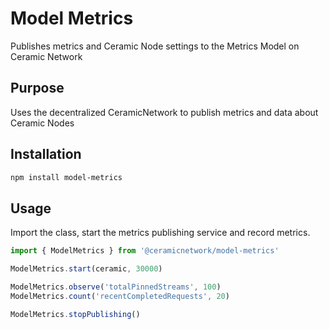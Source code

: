 # Model Metrics

Publishes metrics and Ceramic Node settings to the Metrics Model on Ceramic Network

 ## Purpose

Uses the decentralized CeramicNetwork to publish metrics and data about Ceramic Nodes

## Installation

```sh
npm install model-metrics
```

## Usage

Import the class, start the metrics publishing service and record metrics.

```ts
import { ModelMetrics } from '@ceramicnetwork/model-metrics'

ModelMetrics.start(ceramic, 30000)

ModelMetrics.observe('totalPinnedStreams', 100)
ModelMetrics.count('recentCompletedRequests', 20)

ModelMetrics.stopPublishing()

```



```ts

